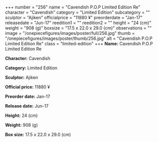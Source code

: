 +++
number = "256"
name = "Cavendish P.O.P Limited Edition Re"
character = "Cavendish"
category = "Limited Edition"
subcategory = ""
sculptor = "Ajiken"
officialprice = "11880 ¥"
preorderdate = "Jan-17"
releasedate = "Jun-17"
reedition1 = ""
reedition2 = ""
height = "24 (cm)"
weight = "908 (g)"
boxsize = "17.5 x 22.0 x 29.0 (cm)"
observations = ""
image = "/onepiecefigures/images/poster/full/256.jpg"
thumb = "/onepiecefigures/images/poster/thumb/256.jpg"
alt = "Cavendish P.O.P Limited Edition Re"
class = "limited-edition"
+++
**Name:** Cavendish P.O.P Limited Edition Re

**Character:** Cavendish

**Category:** Limited Edition 

**Sculptor:** Ajiken

**Official price:** 11880 ¥

**Preorder date:** Jan-17

**Release date:** Jun-17

**Height:** 24 (cm)

**Weight:** 908 (g)

**Box size:** 17.5 x 22.0 x 29.0 (cm)
